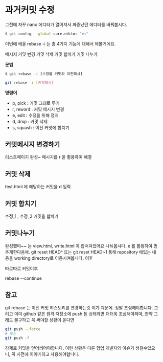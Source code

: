 # 과거커밋 수정

그전에 자꾸 nano 에디터가 열어져서 짜증났던 에디터를 바꿔봅시다.
```sh
$ git config --global core.editor "vi"
```

이번에 배울 rebase -i 는 
총 4가지 기능에 대해서 해볼거에요.

메시지 커밋 변경
커밋 삭제
커밋 합치기
커밋 나누기


**문법**
```sh
$ git rebase -i [수정할 커밋의 이전해시]
```


```sh
git rebase -i [커밋해시]
```


**명령어**
- p, pick : 커밋 그대로 두기
- r, reword : 커밋 메시지 변경
- e, edit  : 수정을 위해 정지
- d, drop  : 커밋 삭제
- s, squash : 이전 커밋에 합치기


## 커밋메시지 변경하기
리스트페이지 완성~ 메시지를 r 을 활용하여 해결


## 커밋 삭제
test.html 에 해당하는 커밋을 
d 입력

## 커밋 합치기
수정_1 , 수정_2 커밋을 합치기

## 커밋나누기
완성했따~~ 는
view.html, write.html 이 합쳐져있어요 나눠봅시다.
e 를 활용하여 멈추게한다음에.
git reset HEAD^ 또는 git reset HEAD~1 통해 repository 에있는 내용을
working directory로 이동시켜봅니다.
이후 

따로따로 커밋이후 

rebase --continue 


## 참고

git rebase 는 이전 커밋 히스토리를 변경하는것 이기 떄문에. 정말 조심해야합니다.
그리고 이미 github 같은 원격 저장소에 push 된 상태라면 더더욱 조심해야하며,
만약 그래도 불구하고 꼭 써야할 상황이 온다면

```sh
git push --force 
# 또는
git push -f
```

강제로 커밋을 덮어씌어야합니다.
이런 상황은 다른 협업 개발자와 이슈가 생길수있으니, 꼭 사전에 이야기하고 사용해야합니다.